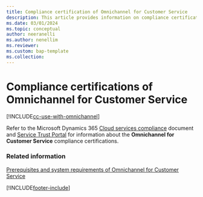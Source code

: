 ```yaml
---
title: Compliance certification of Omnichannel for Customer Service
description: This article provides information on compliance certification requirements for Omnichannel for Customer Service. Use the link in the topic to download the file that contains the compliance information.
ms.date: 03/01/2024
ms.topic: conceptual
author: neeranelli
ms.author: nenellim
ms.reviewer: 
ms.custom: bap-template
ms.collection:
---
```

# Compliance certifications of Omnichannel for Customer Service

[!INCLUDE[cc-use-with-omnichannel](../../includes/cc-use-with-omnichannel.md)]

Refer to the Microsoft Dynamics 365 [Cloud services compliance](https://aka.ms/d365-compliance-list) document and [Service Trust Portal](https://servicetrust.microsoft.com/) for information about the **Omnichannel for Customer Service** compliance certifications.

### Related information

[Prerequisites and system requirements of Omnichannel for Customer Service](system-requirements-omnichannel.md)


[!INCLUDE[footer-include](../../includes/footer-banner.md)]
